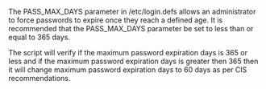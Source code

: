 The PASS_MAX_DAYS parameter in /etc/login.defs allows an administrator to force passwords to expire once they reach a defined age. It is recommended that the PASS_MAX_DAYS parameter be set to less than or equal to 365 days.

The script will verify if the maximum password expiration days is 365 or less and if the maximum password expiration days is greater then 365 then it will change maximum password expiration days to 60 days as per CIS recommendations.